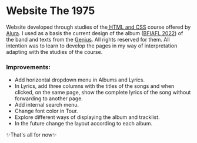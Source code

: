 # Website The 1975

Website developed through studies of the<a href= "https://cursos.alura.com.br/formacao-html-e-css-v516853"> HTML and CSS</a> course offered by <a href="https://www.alura.com.br/">Alura</a>. I used as a basis the current design of the album (<a href="https://the1975.com/">BFIAFL 2022</a>) of the band and texts from the <a href="https://genius.com/artists/The-1975">Genius</a>. All rights reserved for them. All intention was to learn to develop the pages in my way of interpretation adapting with the studies of the course.

### Improvements:
* Add horizontal dropdown menu in Albums and Lyrics.
* In Lyrics, add three columns with the titles of the songs and when clicked, on the same page, show the complete lyrics of the song without forwarding to another page.
* Add internal search menu.
* Change font color in Tour.
* Explore different ways of displaying the album and tracklist.
* In the future change the layout according to each album.

✨That's all for now✨

